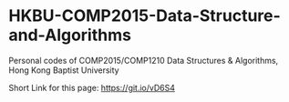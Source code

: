 # HKBU-COMP2015-Data-Structure-and-Algorithms
Personal codes of COMP2015/COMP1210 Data Structures &amp; Algorithms, Hong Kong Baptist University

Short Link for this page: https://git.io/vD6S4
